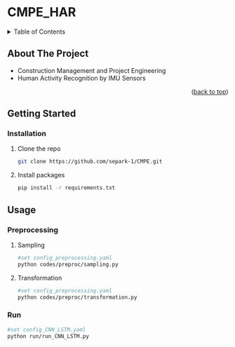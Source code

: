 # CMPE_HAR

<div id="top"></div>

<!-- TABLE OF CONTENTS -->
<details>
  <summary>Table of Contents</summary>
  <ol>
    <li>
      <a href="#about-the-project">About The Project</a></li>
    <li>
      <a href="#getting-started">Getting Started</a></li>
    <li>
      <a href="#usage">Usage</a></li>
    <li>
      <a href="#architecture">Architecture</a></li>
  </ol>
</details>


<!-- ABOUT THE PROJECT -->
## About The Project
* Construction Management and Project Engineering
* Human Activity Recognition by IMU Sensors
<p align="right">(<a href="#top">back to top</a>)</p>

<!-- GETTING STARTED -->
## Getting Started

### Installation

1. Clone the repo
   ```sh
   git clone https://github.com/separk-1/CMPE.git
   ```
2. Install packages
   ```sh
   pip install -r requirements.txt
   ```

<!-- USAGE -->
## Usage
### Preprocessing

1. Sampling
   ```sh
   #set config_preprocessing.yaml
   python codes/preproc/sampling.py
   ```
2. Transformation
   ```sh
   #set config_preprocessing.yaml
   python codes/preproc/transformation.py
   ```
### Run

   ```sh
   #set config_CNN_LSTM.yaml
   python run/run_CNN_LSTM.py
   ```
